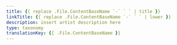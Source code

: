 ```yaml
---
title: {{ replace .File.ContentBaseName `-` ` ` | title }}
linkTitle: {{ replace .File.ContentBaseName `-` ` ` | lower }}
description: insert artist description here
type: taxonomy
translationKey: {{ .File.ContentBaseName }}
---
```



